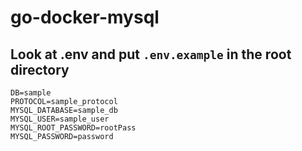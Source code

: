 # go-docker-mysql

## Look at .env and put `.env.example` in the root directory

```
DB=sample
PROTOCOL=sample_protocol
MYSQL_DATABASE=sample_db
MYSQL_USER=sample_user
MYSQL_ROOT_PASSWORD=rootPass
MYSQL_PASSWORD=password
```
